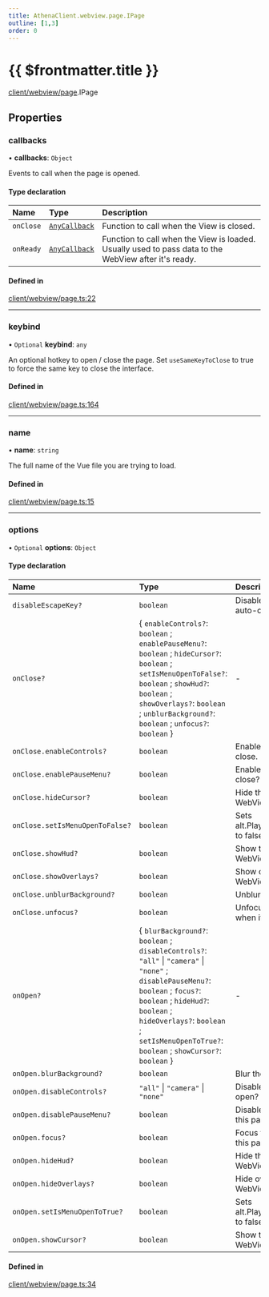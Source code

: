 ```yaml
---
title: AthenaClient.webview.page.IPage
outline: [1,3]
order: 0
---
```


# {{ $frontmatter.title }}


[client/webview/page](../modules/client_webview_page.md).IPage

## Properties

### callbacks

• **callbacks**: `Object`

Events to call when the page is opened.

#### Type declaration

| Name | Type | Description |
| :------ | :------ | :------ |
| `onClose` | [`AnyCallback`](../modules/client_webview_page_Internal.md#AnyCallback) | Function to call when the View is closed. |
| `onReady` | [`AnyCallback`](../modules/client_webview_page_Internal.md#AnyCallback) | Function to call when the View is loaded. Usually used to pass data to the WebView after it's ready. |

#### Defined in

[client/webview/page.ts:22](https://github.com/Stuyk/altv-athena/blob/84a2fd9/src/core/client/webview/page.ts#L22)

___

### keybind

• `Optional` **keybind**: `any`

An optional hotkey to open / close the page.
Set `useSameKeyToClose` to true to force the same key to close the interface.

#### Defined in

[client/webview/page.ts:164](https://github.com/Stuyk/altv-athena/blob/84a2fd9/src/core/client/webview/page.ts#L164)

___

### name

• **name**: `string`

The full name of the Vue file you are trying to load.

#### Defined in

[client/webview/page.ts:15](https://github.com/Stuyk/altv-athena/blob/84a2fd9/src/core/client/webview/page.ts#L15)

___

### options

• `Optional` **options**: `Object`

#### Type declaration

| Name | Type | Description |
| :------ | :------ | :------ |
| `disableEscapeKey?` | `boolean` | Disable the escape key auto-close bind. |
| `onClose?` | { `enableControls?`: `boolean` ; `enablePauseMenu?`: `boolean` ; `hideCursor?`: `boolean` ; `setIsMenuOpenToFalse?`: `boolean` ; `showHud?`: `boolean` ; `showOverlays?`: `boolean` ; `unblurBackground?`: `boolean` ; `unfocus?`: `boolean`  } | - |
| `onClose.enableControls?` | `boolean` | Enable game controls on close. |
| `onClose.enablePauseMenu?` | `boolean` | Enable the pause menu on close? |
| `onClose.hideCursor?` | `boolean` | Hide the cursor when the WebView is closed? |
| `onClose.setIsMenuOpenToFalse?` | `boolean` | Sets alt.Player.local.isMenuOpen to false if true. |
| `onClose.showHud?` | `boolean` | Show the HUD when the WebView is closed? |
| `onClose.showOverlays?` | `boolean` | Show overlays when the WebView is closed? |
| `onClose.unblurBackground?` | `boolean` | Unblur the game. |
| `onClose.unfocus?` | `boolean` | Unfocus the WebView when it is closed? |
| `onOpen?` | { `blurBackground?`: `boolean` ; `disableControls?`: ``"all"`` \| ``"camera"`` \| ``"none"`` ; `disablePauseMenu?`: `boolean` ; `focus?`: `boolean` ; `hideHud?`: `boolean` ; `hideOverlays?`: `boolean` ; `setIsMenuOpenToTrue?`: `boolean` ; `showCursor?`: `boolean`  } | - |
| `onOpen.blurBackground?` | `boolean` | Blur the game. |
| `onOpen.disableControls?` | ``"all"`` \| ``"camera"`` \| ``"none"`` | Disable game controls on open? |
| `onOpen.disablePauseMenu?` | `boolean` | Disable pause menu while this page is open? |
| `onOpen.focus?` | `boolean` | Focus the WebView when this page is opened. |
| `onOpen.hideHud?` | `boolean` | Hide the HUD when the WebView is opened. |
| `onOpen.hideOverlays?` | `boolean` | Hide overlays when the WebView is opened. |
| `onOpen.setIsMenuOpenToTrue?` | `boolean` | Sets alt.Player.local.isMenuOpen to false if false. |
| `onOpen.showCursor?` | `boolean` | Show the cursor when the WebView is focused? |

#### Defined in

[client/webview/page.ts:34](https://github.com/Stuyk/altv-athena/blob/84a2fd9/src/core/client/webview/page.ts#L34)
